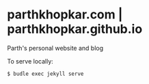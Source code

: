 # parthkhopkar.com | parthkhopkar.github.io
Parth's personal website and blog

To serve locally:

```bash
$ budle exec jekyll serve
```